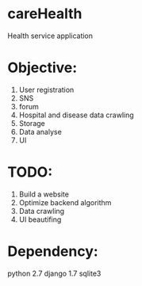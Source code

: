 careHealth
===========

Health service application

Objective:
=========
1. User registration
2. SNS
3. forum
4. Hospital and disease data crawling
5. Storage
6. Data analyse
7. UI


TODO:
====

1. Build a website
2. Optimize backend algorithm
3. Data crawling
4. UI beautifing

Dependency:
==========
python 2.7
django 1.7
sqlite3

